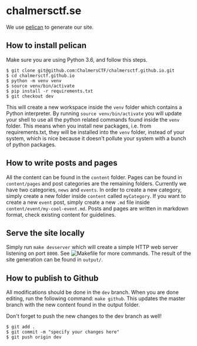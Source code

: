 # chalmersctf.se

We use [pelican](https://blog.getpelican.com/) to generate our site.

## How to install pelican

Make sure you are using Python 3.6, and follow this steps.

```
$ git clone git@github.com:ChalmersCTF/chalmersctf.github.io.git
$ cd chalmersctf.github.io
$ python -m venv venv
$ source venv/bin/activate
$ pip install -r requirements.txt
$ git checkout dev
```

This will create a new workspace inside the `venv` folder which contains a Python interpreter. By running `source venv/bin/activate` you will update your shell to use all the python related commands found inside the `venv` folder. This means when you install new packages, i.e. from requirements.txt, they will be installed into the `venv` folder, instead of your system, which is nice because it doesn't pollute your system with a bunch of python packages.

## How to write posts and pages

All the content can be found in the `content` folder. Pages can be found in `content/pages` and post categories are the remaining folders. Currently we have two categories, `news` and `events`. In order to create a new category, simply create a new folder inside `content` called `myCategory`. If you want to create a new `event` post, simply create a new `.md` file inside `content/event/my-cool-event.md`. Posts and pages are written in markdown format, check existing content for guidelines.


## Serve the site locally

Simply run `make devserver` which will create a simple HTTP web server listening on port `8000`. See ![Makefile](Makefile) for more commands. The result of the site generation can be found in `output/`.


## How to publish to Github

All modifications should be done in the `dev` branch. When you are done editing, run the following command: `make github`. This updates the master branch with the new content found in the output folder.

Don't forget to push the new changes to the dev branch as well!

```
$ git add .
$ git commit -m "specify your changes here"
$ git push origin dev
```